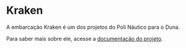 # Kraken

A embarcação Kraken é um dos projetos do Poli Náutico para o Duna.

Para saber mais sobre ele, acesse a [documentação do projeto](https://docs.polinautico.com/projects/Kraken/).